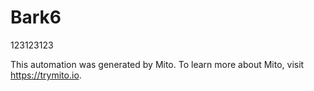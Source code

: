 
# Bark6

123123123

This automation was generated by Mito. To learn more about Mito, visit https://trymito.io.
